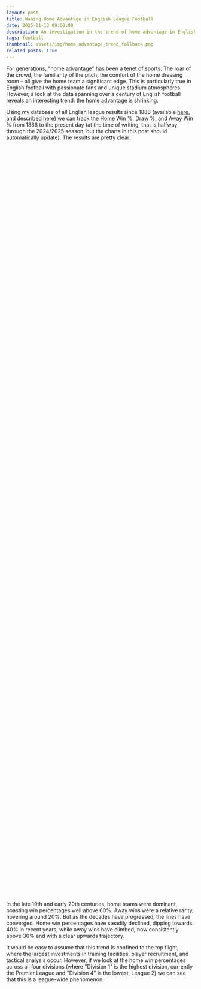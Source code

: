 ```yaml
---
layout: post
title: Waning Home Advantage in English League Football
date: 2025-01-13 09:00:00
description: An investigation in the trend of home advantage in English football
tags: football
thumbnail: assets/img/home_advantage_trend_fallback.png
related_posts: true
---
```


For generations, "home advantage" has been a tenet of sports. The roar of the crowd, the familiarity of the pitch, the comfort of the home dressing room – all give the home team a significant edge. This is particularly true in English football with passionate fans and unique stadium atmospheres. However, a look at the data spanning over a century of English football reveals an interesting trend: the home advantage is shrinking.

Using my database of all English league results since 1888 (available [here](https://github.com/seanelvidge/England-football-results), and described [here](https://seanelvidge.com/articles/2024/All_England_football_league_results/)) we can track the Home Win %, Draw %, and Away Win % from 1888 to the present day (at the time of writing, that is halfway through the 2024/2025 season, but the charts in this post should automatically update). The results are pretty clear:

<html>
<div class="chart-container">
    <canvas id="resultsChart"></canvas>
  </div>
<img 
  id="fallbackImage1" 
  src="assets/img/home_advantage_trend_fallback.png" 
  alt="Fallback image for home, draw, away % win" 
  style="display: none; max-width: 100%;"
/>
<style>
.chart-container {
  position: relative;
  width: 100%;
  min-height: 250px;
  height: 50vh;   /* Always 50% of the viewport height */
  max-height: 80vh;
}		
</style>
</html>

In the late 19th and early 20th centuries, home teams were dominant, boasting win percentages well above 60%. Away wins were a relative rarity, hovering around 20%. But as the decades have progressed, the lines have converged. Home win percentages have steadily declined, dipping towards 40% in recent years, while away wins have climbed, now consistently above 30% and with a clear upwards trajectory.

It would be easy to assume that this trend is confined to the top flight, where the largest investments in training facilities, player recruitment, and tactical analysis occur. However, if we look at the home win percentages across all four divisions (where "Division 1" is the highest division, currently the Premier League and "Division 4" is the lowest, League 2) we can see that this is a league-wide phenomenon.

<html>
<div class="chart-container">
    <canvas id="divisionChart"></canvas>
  </div>
<img 
  id="fallbackImage2" 
  src="assets/img/home_advantage_trend_fallback_by_division.png" 
  alt="Fallback image for home win % by division" 
  style="display: none; max-width: 100%;"
/>
</html>

As you can see, the decline in home win percentages is remarkably consistent across all levels of professional English football. While there are some minor variations between divisions, the overall trajectory is the same: downwards. This suggests that the factors driving the change are not unique to the top tier but are systemic throughout the entire football pyramid. Each division shows high home win % at the start of the time series (above 50%), but each division ends up closer to 40% by the end of the series.

So, what's driving this shift away from home dominance? Several factors are likely at play:

- Standardization of Playing Conditions: In the early days, pitch conditions varied wildly. Home teams were intimately familiar with their own, often quirky, pitches, giving them a distinct advantage. Over time, regulations and advancements in groundskeeping have led to more standardized, high-quality pitches across the league, leveling the playing field. This impact would be felt across all divisions.
- Improved Travel and Accommodation: Early football often involved arduous journeys for away teams, leaving them fatigued and less prepared. Modern transportation and improved accommodations have minimized the physical toll of travel, allowing away teams to arrive rested and ready to compete. Again, this is relevant to all levels of the game.
- Tactical Advancements and Analysis: The modern game is far more tactically sophisticated. Managers and analysts have access to vast amounts of data and video footage, allowing them to dissect opponents' strengths and weaknesses, regardless of location. Away teams can now better prepare for the specific challenges posed by their opponents and their home stadiums. While the resources may be greater at the top, these advancements have filtered down through the divisions.
- Professionalization and Fitness: Players today are fitter, faster, and more technically skilled than ever before. This overall increase in athleticism can help away teams better cope with the pressures of playing in hostile environments, a trend seen across the footballing spectrum.

## The Future of Home Advantage

Whilst home advantage may not be what it once was, it hasn't disappeared entirely. The support of the home crowd can still provide a boost, and familiarity with the surroundings can offer a slight edge. However, the trend is undeniable. The gap between home and away performance is narrowing, and the English Football League, across all its divisions, is becoming increasingly competitive on all fronts.

<html>
<script src="https://cdn.jsdelivr.net/npm/papaparse@5.3.0/papaparse.min.js"></script>
<script src="https://cdn.jsdelivr.net/npm/chart.js"></script>
<script src="https://cdn.jsdelivr.net/npm/chartjs-plugin-zoom"></script>

<script>
        const resultsUrl = "https://raw.githubusercontent.com/seanelvidge/England-football-results/main/EnglandLeagueResults.csv";

        // Create chart variables in the global scope
        let resultsChart, divisionChart;

        Papa.parse(resultsUrl, {
            download: true,
            header: true,
            dynamicTyping: true,
	    skipEmptyLines: true,
            complete: function(results) {
                // 1) Check if we received valid data
          if (!results || !results.data || results.data.length === 0) {
              console.warn("No valid data returned. Showing fallback images.");
              showFallbackImages();
              return;
          }

          // 2) If there is an `errors` array with parse errors, handle that too
          if (results.errors && results.errors.length > 0) {
              console.warn("Papa Parse encountered errors. Showing fallback images:", results.errors);
              showFallbackImages();
              return;
          }

          // 3) Otherwise, data is good — proceed to create the charts
          const data = results.data;
          processData(data);
            },
			
			error: function(err) {
          // Papa Parse couldn't load the file at all
          console.error("Error loading remote data", err);
          showFallbackImages();
      }
        });
		
		function showFallbackImages() {
      // Hide both canvases
      document.getElementById("resultsChart").style.display = "none";
      document.getElementById("divisionChart").style.display = "none";

      // Show both fallback images
      document.getElementById("fallbackImage1").style.display = "block";
      document.getElementById("fallbackImage2").style.display = "block";
  }

        function processData(data) {
            const resultsBySeason = {};
            const resultsBySeasonAndDivision = {};

            data.forEach(row => {
				// Skip this row if Season or Result is missing
				if (!row.Season || !row.Result) {
					return;
				}
                const season = row.Season;
                const division = row.Division;
                const result = row.Result;

                // Overall Results by Season
                if (!resultsBySeason[season]) {
                    resultsBySeason[season] = { H: 0, D: 0, A: 0, total: 0 };
                }
                resultsBySeason[season][result]++;
                resultsBySeason[season].total++;

                // Results by Season and Division
                if (!resultsBySeasonAndDivision[season]) {
                    resultsBySeasonAndDivision[season] = {};
                }
                if (division && !resultsBySeasonAndDivision[season][division]) { // Check for undefined division
                    resultsBySeasonAndDivision[season][division] = { H: 0, D: 0, A: 0, total: 0 };
                }
                if (division) {
                    resultsBySeasonAndDivision[season][division][result]++;
                    resultsBySeasonAndDivision[season][division].total++;
                }
            });

            // Get the current season from the data
            const currentSeason = Object.keys(resultsBySeason).sort().pop();

            // Calculate Percentages and Standard Deviations
            const overallChartData = calculatePercentages(resultsBySeason, currentSeason);
            const divisionChartData = calculateDivisionPercentages(resultsBySeasonAndDivision);
            
            // Create Charts
            createResultsChart(overallChartData);
            createDivisionChart(divisionChartData);
        }

        function calculatePercentages(resultsBySeason, currentSeason) {
            const seasons = Object.keys(resultsBySeason).sort();
            const homeWins = [];
            const draws = [];
            const awayWins = [];
            const homeWinErrors = [];
            const drawErrors = [];
            const awayWinErrors = [];
            const filteredSeasons = []; // Array for keeping track of valid seasons

            seasons.forEach(season => {
                const results = resultsBySeason[season];
                const total = results.total;
        
                const hPercent = (results.H / total) * 100;
                const dPercent = (results.D / total) * 100;
                const aPercent = (results.A / total) * 100;
        
                // Calculate standard deviation (error bars)
                const hError = calculateStandardDeviation(results.H, total);
                const dError = calculateStandardDeviation(results.D, total);
                const aError = calculateStandardDeviation(results.A, total);
        
                if (season && season <= currentSeason) {
                    // Add valid season to the filtered array
                    filteredSeasons.push(season);
        
                    homeWins.push(hPercent);
                    draws.push(dPercent);
                    awayWins.push(aPercent);
            
                    homeWinErrors.push(hError);
                    drawErrors.push(dError);
                    awayWinErrors.push(aError);
                }
            });
            
            return {
                labels: filteredSeasons, // Use the filtered seasons for labels
                datasets: [
                    {
                        label: 'Home Win %',
                        data: homeWins,
                        borderColor: 'blue',
                        backgroundColor: 'transparent',
                        errorBars: homeWinErrors,
                    },
                    {
                        label: 'Draw %',
                        data: draws,
                        borderColor: 'green',
                        backgroundColor: 'transparent',
                        errorBars: drawErrors,
                    },
                    {
                        label: 'Away Win %',
                        data: awayWins,
                        borderColor: 'red',
                        backgroundColor: 'transparent',
                        errorBars: awayWinErrors,
                    }
                ]
            };
        }

        function calculateDivisionPercentages(resultsBySeasonAndDivision) {
            const seasons = Object.keys(resultsBySeasonAndDivision).sort();
            const datasets = {};
        
            seasons.forEach(season => {
                const divisions = Object.keys(resultsBySeasonAndDivision[season]);
                divisions.forEach(division => {
                    if (division && !datasets[division]) { // Check for undefined division
                        // Assign specific colors to each division
                        let color;
                        if (division === '1') {
                            color = 'red';
                        } else if (division === '2') {
                            color = 'blue';
                        } else if (division === '3') {
                            color = 'green';
                        } else if (division === '4') {
                            color = 'purple';
                        } else {
                            color = getRandomColor(); // Fallback to a random color
                        }

                        datasets[division] = {
                            label: `Division ${division}`,
                            data: [],
                            borderColor: color,
                            backgroundColor: 'transparent',
                            errorBars: [],
                        };
                    }
        
                    if (division) {
                        const results = resultsBySeasonAndDivision[season][division];
                        const total = results.total;
            
                        const hPercent = (results.H / total) * 100;
                        const dPercent = (results.D / total) * 100;
                        const aPercent = (results.A / total) * 100;
            
                        // Here we'll just use Home Win % for simplicity, but you can add others
                        datasets[division].data.push({x: season, y: hPercent});
                        datasets[division].errorBars.push(calculateStandardDeviation(results.H, total));
                    }
                });
            });
        
            return {
                labels: seasons,
                datasets: Object.values(datasets)
            };
        }
        
        function getRandomColor() {
            const letters = '0123456789ABCDEF';
            let color = '#';
            for (let i = 0; i < 6; i++) {
                color += letters[Math.floor(Math.random() * 16)];
            }
            return color;
        }

        function calculateStandardDeviation(count, total) {
            const p = count / total;
            const stdDev = Math.sqrt((p * (1 - p)) / total) * 100; // Convert to percentage
            return stdDev;
        }

        function createResultsChart(chartData) {
            const ctx = document.getElementById('resultsChart').getContext('2d');
            resultsChart = new Chart(ctx, {
                type: 'line',
                data: chartData,
                options: {
		    maintainAspectRatio: false,
                    plugins: {
                        zoom: {
                            zoom: {
                                wheel: {
                                    enabled: false,
                                },
                                pinch: {
                                    enabled: true
                                },
                                mode: 'xy',
                            }
                        },
                        tooltip: {
                            callbacks: {
                                label: function(context) {
                                    let label = context.dataset.label || '';
                                    if (label) {
                                        label += ': ';
                                    }
                                    label += context.parsed.y.toFixed(2) + '%';
                                    return label;
                                },
                                footer: function(context) {
                                    const dataset = context[0.0].dataset;
                                    const error = dataset.errorBars[context[0.0].dataIndex];
                                    return `±${error.toFixed(2)}%`;
                                }
                            }
                        }
                    },
                    scales: {
                        y: {
                            beginAtZero: true,
                            title: {
                                display: true,
                                text: 'Percentage',
                                // Larger font size for axis title
                                font: {
                                    size: 16
                                }
                            },
                            // Larger font size for axis ticks
                            ticks: {
                                font: {
                                    size: 14
                                }
                            }
                        },
                        x: {
                            ticks: {
                                // Only show ticks for every 5 years
                                callback: function(value, index, values) {
                                    const year = this.getLabelForValue(value);
                                    if (year.endsWith('5') || year.endsWith('0')) {
                                        return year.substring(0, 4); // return EEOC format
                                    }
                                },
                                // Larger font size for axis ticks
                                font: {
                                    size: 14
                                }
                            },
                            title: {
                                display: true,
                                text: 'Season',
                                // Larger font size for axis title
                                font: {
                                    size: 16
                                }
                            }
                        }
                    }
                }
            });
        }

        function createDivisionChart(chartData) {
            const ctx = document.getElementById('divisionChart').getContext('2d');
            divisionChart = new Chart(ctx, {
                type: 'line',
                data: chartData,
                options: {
		    maintainAspectRatio: false,
                    plugins: {
                        zoom: {
                            zoom: {
                                wheel: {
                                    enabled: false,
                                },
                                pinch: {
                                    enabled: true
                                },
                                mode: 'xy',
                            }
                        },
                        tooltip: {
                            callbacks: {
                                label: function(context) {
                                    let label = context.dataset.label || '';
                                    if (label) {
                                        label += ': ';
                                    }
                                    label += context.parsed.y.toFixed(2) + '%';
                                    return label;
                                },
                                footer: function(context) {
                                    const dataset = context[0.0].dataset;
                                    const error = dataset.errorBars[context[0.0].dataIndex];
                                    return `±${error.toFixed(2)}%`;
                                }
                            }
                        }
                    },
                    scales: {
                        y: {
                            beginAtZero: true,
                            title: {
                                display: true,
                                text: 'Percentage',
                                // Larger font size for axis title
                                font: {
                                    size: 16
                                }
                            },
                            // Larger font size for axis ticks
                            ticks: {
                                font: {
                                    size: 14
                                }
                            }
                        },
                        x: {
                            ticks: {
                                // Only show ticks for every 5 years
                                callback: function(value, index, values) {
                                    const year = this.getLabelForValue(value);
                                    if (year.endsWith('5') || year.endsWith('0')) {
                                        return year.substring(0, 4); // return EEOC format
                                    }
                                },
                                // Larger font size for axis ticks
                                font: {
                                    size: 14
                                }
                            },
                            title: {
                                display: true,
                                text: 'Season',
                                // Larger font size for axis title
                                font: {
                                    size: 16
                                }
                            }
                        }
                    },
                    plugins: {
                        title: {
                            display: true,
                            text: '% Home Wins per Division'
                        }
                    }
                }
            });
        }
	function updateChartTheme(isDark) {
  // Decide on colors for dark vs. light
  const chartBgColor = isDark ? "#242424" : "#FFFFFF";
  const textColor = isDark ? "#FFFFFF" : "#000000";

  // Example: update your main chart's background
  resultsChart.options.plugins.legend.labels.color = textColor;
  resultsChart.options.scales.x.title.color = textColor;
  resultsChart.options.scales.x.ticks.color = textColor;
  resultsChart.options.scales.y.title.color = textColor;
  resultsChart.options.scales.y.ticks.color = textColor;

  // If you want the canvas background to be distinct from page background:
  // (Alternatively, you could just let the page background show through.)
  resultsChart.options.backgroundColor = chartBgColor;

  // Then re-render the chart
  resultsChart.update();
  
  // Example: update your main chart's background
  divisionChart.options.plugins.legend.labels.color = textColor;
  divisionChart.options.scales.x.title.color = textColor;
  divisionChart.options.scales.x.ticks.color = textColor;
  divisionChart.options.scales.y.title.color = textColor;
  divisionChart.options.scales.y.ticks.color = textColor;

  // If you want the canvas background to be distinct from page background:
  // (Alternatively, you could just let the page background show through.)
  divisionChart.options.backgroundColor = chartBgColor;

  // Then re-render the chart
  divisionChart.update();
}
    </script>
</html>
